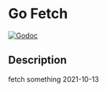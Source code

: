 # Go Fetch

[![Godoc](http://img.shields.io/badge/go-documentation-blue.svg?style=flat-square)](https://godoc.org/github.com/datewu/fetch)

## Description
fetch something 2021-10-13

